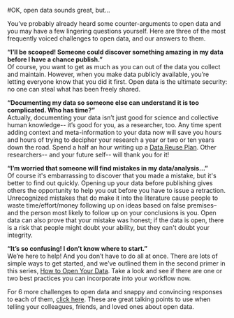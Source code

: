 #OK, open data sounds great, but...

You’ve probably already heard some counter-arguments to open data and you may have a few lingering questions yourself. Here are three of the most frequently voiced challenges to open data, and our answers to them.  

**“I’ll be scooped! Someone could discover something amazing in my data before I have a chance publish.”**  
Of course, you want to get as much as you can out of the data you collect and maintain. However, when you make data publicly available, you’re letting everyone know that you did it first.  Open data is the ultimate security: no one can steal what has been freely shared.

**“Documenting my data so someone else can understand it is too complicated. Who has time?”**  
Actually, documenting your data isn’t just good for science and collective human knowledge-- it’s good for you, as a researcher, too. Any time spent adding context and meta-information to your data now will save you hours and hours of trying to decipher your research a year or two or ten years down the road.  Spend a half an hour writing up a [Data Reuse Plan](http://mozillascience.github.io/working-open-workshop/data_reuse/). Other researchers-- and your future self-- will thank you for it!

**“I’m worried that someone will find mistakes in my data/analysis…”**  
Of course it's embarrassing to discover that you made a mistake, but it's better to find out quickly. Opening up your data before publishing gives others the opportunity to help you out before you have to issue a retraction. Unrecognized mistakes that do make it into the literature cause people to waste time/effort/money following up on ideas based on false premises– and the person most likely to follow up on your conclusions is you. Open data can also prove that your mistake was honest; if the data is open, there is a risk that people might doubt your ability, but they can't doubt your integrity.

**“It’s so confusing! I don’t know where to start.”**  
We’re here to help! And you don’t have to do all at once. There are lots of simple ways to get started, and we’ve outlined them in the second primer in this series, [How to Open Your Data](https://github.com/mozillascience/open-data-primers/blob/master/2-how-to.md). Take a look and see if there are one or two best practices you can incorporate into your workflow now. 

For 6 more challenges to open data and snappy and convincing responses to each of them, [click here](https://github.com/mozillascience/open-data-training/blob/master/Materials/Handouts/ODChallengesQI.md). These are great talking points to use when telling your colleagues, friends, and loved ones about open data. 
